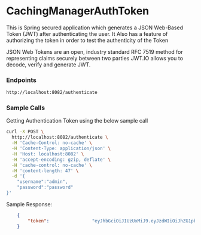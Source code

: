 # CachingManagerAuthToken

This is Spring secured application which generates a JSON Web-Based Token (JWT) after authenticating the user.
It Also has a feature of authorizing the token in order to test the authenticity of the Token

JSON Web Tokens are an open, industry standard RFC 7519 method for representing claims securely between two parties
JWT.IO allows you to decode, verify and generate JWT.

### Endpoints

```bash
http://localhost:8082/authenticate
```

### Sample Calls

Getting Authentication Token using the below sample call

```bash
curl -X POST \
  http://localhost:8082/authenticate \
  -H 'Cache-Control: no-cache' \
  -H 'Content-Type: application/json' \
  -H 'Host: localhost:8082' \
  -H 'accept-encoding: gzip, deflate' \
  -H 'cache-control: no-cache' \
  -H 'content-length: 47' \
  -d '{
	"username":"admin",
	"password":"password"
}'
```

Sample Response:
```json
	{
    	"token": 				"eyJhbGciOiJIUzUxMiJ9.eyJzdWIiOiJhZG1pbiIsImV4cCI6MTU2MzYyNDI0MywiaWF0IjoxNTYzNjA2MjQzfQ.jcLc6gNxyV5OdV2QuX5FKSkN4IOyWkcRb1YS4gyGI8tOk-oTkzyyT8UPWVoBl2YgfrTjIIzQYyJ5XQn03kCZBQ"
	}
```